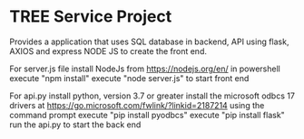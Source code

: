 # TREE Service Project

Provides a application that uses SQL database in backend, API using flask, AXIOS and express NODE JS to create the front end.

For server.js file 
install NodeJs from https://nodejs.org/en/ 
in powershell 
    execute "npm install"
    execute "node server.js" to start front end


For api.py
install python, version 3.7 or greater
install the microsoft odbcs 17 drivers at https://go.microsoft.com/fwlink/?linkid=2187214
using the command prompt
    execute "pip install pyodbcs"
    execute "pip install flask"
run the api.py to start the back end 



